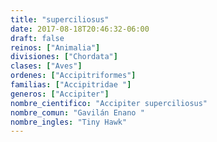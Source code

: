 ```yaml
---
title: "superciliosus"
date: 2017-08-18T20:46:32-06:00
draft: false
reinos: ["Animalia"]
divisiones: ["Chordata"]
clases: ["Aves"]
ordenes: ["Accipitriformes"]
familias: ["Accipitridae "]
generos: ["Accipiter"]
nombre_cientifico: "Accipiter superciliosus"
nombre_comun: "Gavilán Enano "
nombre_ingles: "Tiny Hawk"
---
```

